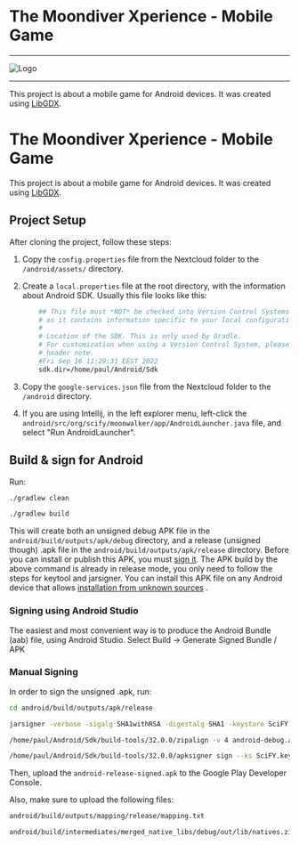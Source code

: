 # The Moondiver Xperience - Mobile Game

<hr>

![Logo](https://play-lh.googleusercontent.com/Bs89RdnZXUHZpmyx3kdWCMDdmY8AgftTe_pCed0eB7W5WW4cxVNqg5qBO-KoT9lwFg=w720-h310)

<hr>

This project is about a mobile game for Android devices. It was created
using [LibGDX](https://github.com/libgdx/libgdx).

# The Moondiver Xperience - Mobile Game

This project is about a mobile game for Android devices. It was created
using [LibGDX](https://github.com/libgdx/libgdx).

## Project Setup

After cloning the project, follow these steps:

1. Copy the `config.properties` file from the Nextcloud folder to the `/android/assets/` directory.
2. Create a `local.properties` file at the root directory, with the information about Android SDK.
   Usually this file looks like this:

    ```bash
        ## This file must *NOT* be checked into Version Control Systems,
        # as it contains information specific to your local configuration.
        #
        # Location of the SDK. This is only used by Gradle.
        # For customization when using a Version Control System, please read the
        # header note.
        #Fri Sep 16 11:29:31 EEST 2022
        sdk.dir=/home/paul/Android/Sdk
    ```
3. Copy the `google-services.json` file from the Nextcloud folder to the `/android` directory.
4. If you are using Intellij, in the left explorer menu, left-click
   the `android/src/org/scify/moonwalker/app/AndroidLauncher.java` file, and select "Run
   AndroidLauncher".

## Build & sign for Android

Run:

```bash
./gradlew clean

./gradlew build
```

This will create both an unsigned debug APK file in the `android/build/outputs/apk/debug` directory, 
and a release (unsigned though) .apk file in the `android/build/outputs/apk/release` directory. Before
you can install or publish this APK, you
must [sign it](https://developer.android.com/studio/publish/app-signing). The APK build by the above
command is already in release mode, you only need to follow the steps for keytool and jarsigner. You
can install this APK file on any Android device that
allows [installation from unknown sources](https://developer.android.com/distribute/marketing-tools/alternative-distribution#unknown-sources)
.

### Signing using Android Studio

The easiest and most convenient way is to produce the Android Bundle (aab) file, using Android Studio.
Select Build -> Generate Signed Bundle / APK 

### Manual Signing
In order to sign the unsigned .apk, run:

```bash
cd android/build/outputs/apk/release

jarsigner -verbose -sigalg SHA1withRSA -digestalg SHA1 -keystore SciFY.keystore android-release-unsigned.apk SciFY

/home/paul/Android/Sdk/build-tools/32.0.0/zipalign -v 4 android-debug.apk android-release-signed.apk

/home/paul/Android/Sdk/build-tools/32.0.0/apksigner sign --ks SciFY.keystore --v1-signing-enabled true --v2-signing-enabled true android-release-signed.apk
```

Then, upload the `android-release-signed.apk` to the Google Play Developer Console.

Also, make sure to upload the following files:

```bash
android/build/outputs/mapping/release/mapping.txt

android/build/intermediates/merged_native_libs/debug/out/lib/natives.zip # the natives.zip should be created by you and include all directories except the "armeabi" one.
```
